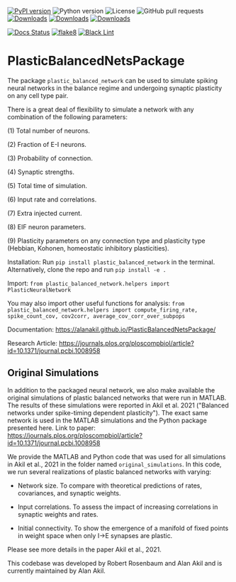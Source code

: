 <!-- ![Build Status](https://travis-ci.com/alanakil/PlasticBalancedNetsPackage.svg?branch=main) -->
<!-- ![codecov](https://codecov.io/gh/alanakil/PlasticBalancedNetsPackage/branch/main/graph/badge.svg) -->
[![PyPI version](https://badge.fury.io/py/plastic-balanced-network.svg)](https://badge.fury.io/py/plastic-balanced-network)
![Python version](https://img.shields.io/badge/python-3.7%20|%203.8%20|%203.9-blue)
![License](https://img.shields.io/badge/License-MIT-yellow.svg)
![GitHub pull requests](https://img.shields.io/github/issues-pr/alanakil/PlasticBalancedNetsPackage)
[![Downloads](https://pepy.tech/badge/plastic-balanced-network)](https://pepy.tech/project/plastic-balanced-network)
[![Downloads](https://static.pepy.tech/badge/plastic-balanced-network/month)](https://pepy.tech/project/plastic-balanced-network)
[![Downloads](https://static.pepy.tech/badge/plastic-balanced-network/week)](https://pepy.tech/project/plastic-balanced-network)
<!-- ![Conda Version](https://img.shields.io/conda/vn/conda-forge/PlasticBalancedNetsPackage) -->
<!-- ![Conda Downloads](https://img.shields.io/conda/dn/conda-forge/PlasticBalancedNetsPackage.svg) -->
[![Docs Status](https://github.com/alanakil/PlasticBalancedNetsPackage/actions/workflows/pages/pages-build-deployment/badge.svg)](https://github.com/alanakil/PlasticBalancedNetsPackage/actions?query=workflow%3ADocs)
[![flake8](https://img.shields.io/badge/flake8-passing-brightgreen)](https://github.com/alanakil/PlasticBalancedNetsPackage/actions/workflows/flake8.yml)
[![Black Lint](https://img.shields.io/badge/code%20style-black-000000.svg)](https://github.com/alanakil/PlasticBalancedNetsPackage/actions/workflows/black.yml)


# PlasticBalancedNetsPackage

The package `plastic_balanced_network` can be used to simulate spiking neural networks in the balance regime and undergoing synaptic plasticity on any cell type pair. 

There is a great deal of flexibility to simulate a network with any combination of the following parameters:

(1) Total number of neurons.

(2) Fraction of E-I neurons.

(3) Probability of connection.

(4) Synaptic strengths.

(5) Total time of simulation.

(6) Input rate and correlations.

(7) Extra injected current.

(8) EIF neuron parameters.

(9) Plasticity parameters on any connection type and plasticity type (Hebbian, Kohonen, homeostatic inhibitory plasticities).

Installation: Run `pip install plastic_balanced_network` in the terminal. 
Alternatively, clone the repo and run `pip install -e .`

Import: `from plastic_balanced_network.helpers import PlasticNeuralNetwork`

You may also import other useful functions for analysis: `from plastic_balanced_network.helpers import compute_firing_rate, spike_count_cov, cov2corr, average_cov_corr_over_subpops`

Documentation: https://alanakil.github.io/PlasticBalancedNetsPackage/

Research Article: https://journals.plos.org/ploscompbiol/article?id=10.1371/journal.pcbi.1008958

## Original Simulations
In addition to the packaged neural network, we also make available the original simulations of plastic balanced networks that were run in MATLAB. The results of these simulations were reported in Akil et al. 2021 ("Balanced networks under spike-timing dependent plasticity"). The exact same network is used in the MATLAB simulations and the Python package presented here.
Link to paper: https://journals.plos.org/ploscompbiol/article?id=10.1371/journal.pcbi.1008958

We provide the MATLAB and Python code that was used for all simulations in Akil et al., 2021 in the folder named `original_simulations`.
In this code, we run several realizations of plastic balanced networks with varying: 

- Network size. To compare with theoretical predictions of rates, covariances, and synaptic weights.

- Input correlations. To assess the impact of increasing correlations in synaptic weights and rates.

- Initial connectivity. To show the emergence of a manifold of fixed points in weight space when only I->E synapses are plastic.

Please see more details in the paper Akil et al., 2021.

This codebase was developed by Robert Rosenbaum and Alan Akil and is currently maintained by Alan Akil. 
